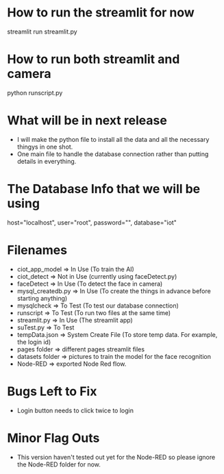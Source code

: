 # How to run the streamlit for now

streamlit run streamlit.py

# How to run both streamlit and camera

python runscript.py

# What will be in next release

- I will make the python file to install all the data and all the necessary thingys in one shot.
- One main file to handle the database connection rather than putting details in everything.

# The Database Info that we will be using

host="localhost",
user="root",
password="",
database="iot"

# Filenames

- ciot_app_model => In Use (To train the AI)
- ciot_detect => Not in Use (currently using faceDetect.py)
- faceDetect => In Use (To detect the face in camera)
- mysql_createdb.py => In Use (To create the things in advance before starting anything)
- mysqlcheck => To Test (To test our database connection)
- runscript => To Test (To run two files at the same time)
- streamlit.py => In Use (The streamlit app)
- suTest.py => To Test
- tempData.json => System Create File (To store temp data. For example, the login id)
- pages folder => different pages streamlit files
- datasets folder => pictures to train the model for the face recognition
- Node-RED => exported Node Red flow.

# Bugs Left to Fix

- Login button needs to click twice to login

# Minor Flag Outs

- This version haven't tested out yet for the Node-RED so please ignore the Node-RED folder for now.
